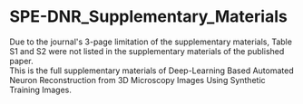 # SPE-DNR_Supplementary_Materials
  Due to the journal's 3-page limitation of the supplementary materials, Table S1 and S2 were not listed in the supplementary materials of the published paper.  
  This is the full supplementary materials of Deep-Learning Based Automated Neuron Reconstruction from 3D Microscopy Images Using Synthetic Training Images.
